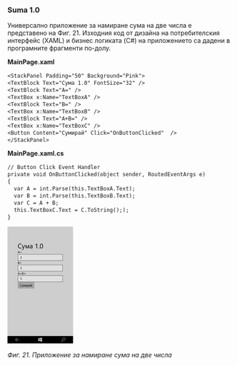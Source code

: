 ### Suma 1.0

Универсално приложение за намиране сума на две числа е представено на Фиг. 21. Изходния код от дизайна на потребителския интерфейс \(XAML\) и бизнес логиката \(C\#\) на приложението са дадени в програмните фрагменти по-долу.

**MainPage.xaml**

```
<StackPanel Padding="50" Background="Pink">
<TextBlock Text="Сума 1.0" FontSize="32" />
<TextBlock Text="A=" />
<TextBox x:Name="TextBoxA" />
<TextBlock Text="B=" />
<TextBox x:Name="TextBoxB" />
<TextBlock Text="A+B=" />
<TextBox x:Name="TextBoxC" />
<Button Content="Сумирай" Click="OnButtonClicked"  />
</StackPanel>
```

**MainPage.xaml.cs**
```
// Button Click Event Handler
private void OnButtonClicked(object sender, RoutedEventArgs e)
{
  var A = int.Parse(this.TextBoxA.Text);
  var B = int.Parse(this.TextBoxB.Text);
  var C = A + B;
  this.TextBoxC.Text = C.ToString(););
}
```

![](/chapter1/21.png)

_Фиг. 21. Приложение за намиране сума на две числа_
